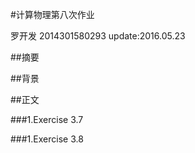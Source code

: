 #计算物理第八次作业

罗开发  2014301580293  update:2016.05.23

##摘要

##背景


##正文

###1.Exercise 3.7


###1.Exercise 3.8
